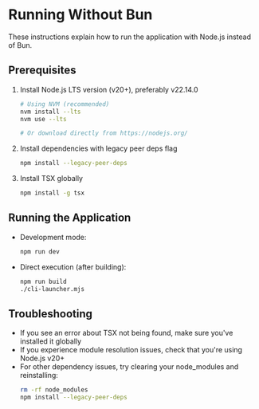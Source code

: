 # Running Without Bun

These instructions explain how to run the application with Node.js instead of Bun.

## Prerequisites

1. Install Node.js LTS version (v20+), preferably v22.14.0
   ```bash
   # Using NVM (recommended)
   nvm install --lts
   nvm use --lts
   
   # Or download directly from https://nodejs.org/
   ```

2. Install dependencies with legacy peer deps flag
   ```bash
   npm install --legacy-peer-deps
   ```

3. Install TSX globally
   ```bash
   npm install -g tsx
   ```

## Running the Application

- Development mode:
  ```bash
  npm run dev
  ```

- Direct execution (after building):
  ```bash
  npm run build
  ./cli-launcher.mjs
  ```

## Troubleshooting

- If you see an error about TSX not being found, make sure you've installed it globally
- If you experience module resolution issues, check that you're using Node.js v20+
- For other dependency issues, try clearing your node_modules and reinstalling:
  ```bash
  rm -rf node_modules
  npm install --legacy-peer-deps
  ```